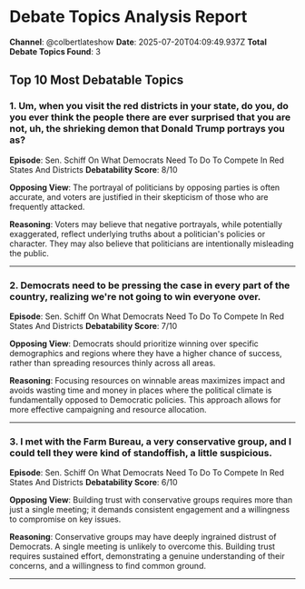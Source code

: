 # Debate Topics Analysis Report

**Channel**: @colbertlateshow
**Date**: 2025-07-20T04:09:49.937Z
**Total Debate Topics Found**: 3

## Top 10 Most Debatable Topics

### 1. Um, when you visit the red districts in your state, do you, do you ever think the people there are ever surprised that you are not, uh, the shrieking demon that Donald Trump portrays you as?

**Episode**: Sen. Schiff On What Democrats Need To Do To Compete In Red States And Districts
**Debatability Score**: 8/10

**Opposing View**: The portrayal of politicians by opposing parties is often accurate, and voters are justified in their skepticism of those who are frequently attacked.

**Reasoning**: Voters may believe that negative portrayals, while potentially exaggerated, reflect underlying truths about a politician's policies or character. They may also believe that politicians are intentionally misleading the public.


---

### 2. Democrats need to be pressing the case in every part of the country, realizing we're not going to win everyone over.

**Episode**: Sen. Schiff On What Democrats Need To Do To Compete In Red States And Districts
**Debatability Score**: 7/10

**Opposing View**: Democrats should prioritize winning over specific demographics and regions where they have a higher chance of success, rather than spreading resources thinly across all areas.

**Reasoning**: Focusing resources on winnable areas maximizes impact and avoids wasting time and money in places where the political climate is fundamentally opposed to Democratic policies. This approach allows for more effective campaigning and resource allocation.


---

### 3. I met with the Farm Bureau, a very conservative group, and I could tell they were kind of standoffish, a little suspicious.

**Episode**: Sen. Schiff On What Democrats Need To Do To Compete In Red States And Districts
**Debatability Score**: 6/10

**Opposing View**: Building trust with conservative groups requires more than just a single meeting; it demands consistent engagement and a willingness to compromise on key issues.

**Reasoning**: Conservative groups may have deeply ingrained distrust of Democrats. A single meeting is unlikely to overcome this. Building trust requires sustained effort, demonstrating a genuine understanding of their concerns, and a willingness to find common ground.


---


